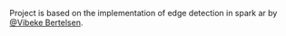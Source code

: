 Project is based on the implementation of edge detection in spark ar by [@Vibeke Bertelsen](https://twitter.com/vibeke_udart). 
